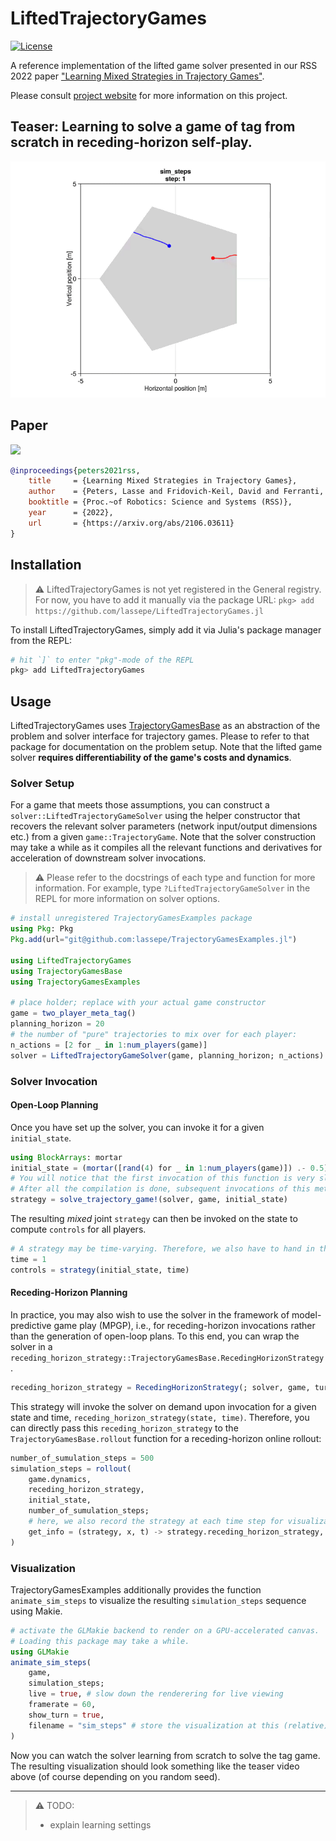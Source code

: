 # LiftedTrajectoryGames

[![License](https://img.shields.io/badge/license-MIT-blue)](https://opensource.org/licenses/MIT)

A reference implementation of the lifted game solver presented in our RSS 2022 paper ["Learning Mixed Strategies in Trajectory Games"](https://arxiv.org/pdf/2205.00291.pdf).

Please consult [project website](https://lasse-peters.net/pub/lifted-games) for more information on this project.

## Teaser: Learning to solve a game of tag from scratch in receding-horizon self-play.

![](./media/sim_steps.gif)

## Paper

[![](https://lasse-peters.net/pub/lifted-games/peters2022rss-teaser.png)](https://arxiv.org/pdf/2205.00291.pdf)

```bibtex
@inproceedings{peters2021rss,
    title     = {Learning Mixed Strategies in Trajectory Games},
    author    = {Peters, Lasse and Fridovich-Keil, David and Ferranti, Laura and Stachniss, Cyrill and Alonso-Mora, Javier and Laine, Forrest},
    booktitle = {Proc.~of Robotics: Science and Systems (RSS)},
    year      = {2022},
    url       = {https://arxiv.org/abs/2106.03611}
}
```

## Installation

> :warning: LiftedTrajectoryGames is not yet registered in the General registry. For now, you have to add it manually via the package URL: `pkg> add https://github.com/lassepe/LiftedTrajectoryGames.jl`

To install LiftedTrajectoryGames, simply add it via Julia's package manager from the REPL:

```julia
# hit `]` to enter "pkg"-mode of the REPL
pkg> add LiftedTrajectoryGames
```

## Usage

LiftedTrajectoryGames uses [TrajectoryGamesBase](https://github.com/lassepe/TrajectoryGamesBase.jl) as an abstraction of the problem and solver interface for trajectory games. Please to refer to that package for documentation on the problem setup. Note that the lifted game solver **requires differentiability of the game's costs and dynamics**.

### Solver Setup

For a game that meets those assumptions, you can construct a `solver::LiftedTrajectoryGameSolver` using the helper constructor that recovers the relevant solver parameters (network input/output dimensions etc.) from a given `game::TrajectoryGame`. Note that the solver construction may take a while as it compiles all the relevant functions and derivatives for acceleration of downstream solver invocations.

> :warning: Please refer to the docstrings of each type and function for more information.
> For example, type `?LiftedTrajectoryGameSolver` in the REPL for more information on solver options.

```julia
# install unregistered TrajectoryGamesExamples package
using Pkg: Pkg
Pkg.add(url="git@github.com:lassepe/TrajectoryGamesExamples.jl")

using LiftedTrajectoryGames
using TrajectoryGamesBase
using TrajectoryGamesExamples

# place holder; replace with your actual game constructor
game = two_player_meta_tag()
planning_horizon = 20
# the number of "pure" trajectories to mix over for each player:
n_actions = [2 for _ in 1:num_players(game)]
solver = LiftedTrajectoryGameSolver(game, planning_horizon; n_actions)
```

### Solver Invocation

#### Open-Loop Planning

Once you have set up the solver, you can invoke it for a given `initial_state`.

```julia
using BlockArrays: mortar
initial_state = (mortar([rand(4) for _ in 1:num_players(game)]) .- 0.5) * 4
# You will notice that the first invocation of this function is very slow because Julia has to compile a lot of code.
# After all the compilation is done, subsequent invocations of this method should be blazingly fast. (on the order of milliseconds).
strategy = solve_trajectory_game!(solver, game, initial_state)
```

The resulting *mixed* joint `strategy` can then be invoked on the state to compute `controls` for all players.

```julia
# A strategy may be time-varying. Therefore, we also have to hand in the time.
time = 1
controls = strategy(initial_state, time)
```

#### Receding-Horizon Planning

In practice, you may also wish to use the solver in the framework of model-predictive game play (MPGP), i.e., for receding-horizon invocations rather than the generation of open-loop plans.
To this end, you can wrap the solver in a `receding_horizon_strategy::TrajectoryGamesBase.RecedingHorizonStrategy`.

```julia
receding_horizon_strategy = RecedingHorizonStrategy(; solver, game, turn_length = 5)
```

This strategy will invoke the solver on demand upon invocation for a given state and time, `receding_horizon_strategy(state, time)`.
Therefore, you can directly pass this `receding_horizon_strategy` to the `TrajectoryGamesBase.rollout` function for a receding-horizon online rollout:

```julia
number_of_sumulation_steps = 500
simulation_steps = rollout(
    game.dynamics,
    receding_horizon_strategy,
    initial_state,
    number_of_sumulation_steps;
    # here, we also record the strategy at each time step for visualization below
    get_info = (strategy, x, t) -> strategy.receding_horizon_strategy,
)
```

### Visualization

TrajectoryGamesExamples additionally provides the function `animate_sim_steps` to visualize the resulting `simulation_steps` sequence using Makie.

```julia
# activate the GLMakie backend to render on a GPU-accelerated canvas.
# Loading this package may take a while.
using GLMakie
animate_sim_steps(
    game,
    simulation_steps;
    live = true, # slow down the renderering for live viewing
    framerate = 60,
    show_turn = true,
    filename = "sim_steps" # store the visualization at this (relative) path
)
```

Now you can watch the solver learning from scratch to solve the tag game.
The resulting visualization should look something like the teaser video above (of course depending on you random seed).

---

> :warning: TODO:
> - explain learning settings
